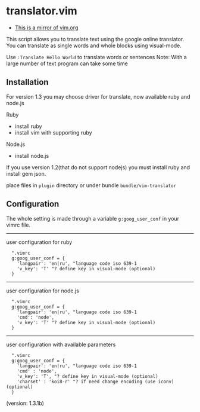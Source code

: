 translator.vim
============

* [This is a mirror of vim.org](http://www.vim.org/scripts/script.php?script_id=3404)

This script allows you to translate text using the google online translator.
You can translate as single words and whole blocks using visual-mode.

Use `:Translate Hello World` to translate words or sentences
Note: With a large number of text program can take some time

Installation
------------

For version 1.3 you may choose driver for translate, now available ruby and node.js

Ruby
* install ruby
* install vim with supporting ruby

Node.js
* install node.js

If you use version 1.2(that do not support nodejs) you must install ruby and install gem json.

place files in `plugin` directory or under bundle `bundle/vim-translator`

Configuration
-------------

The whole setting is made through a variable `g:goog_user_conf` in your vimrc file.

---------
user configuration for ruby

```vim
  ".vimrc
  g:goog_user_conf = {
    'langpair': 'en|ru', "language code iso 639-1
    'v_key': 'T' "? define key in visual-mode (optional)
  }
```
---------
user configuration for node.js

```vim
  ".vimrc
  g:goog_user_conf = {
    'langpair': 'en|ru', "language code iso 639-1
    'cmd': 'node',
    'v_key': 'T' "? define key in visual-mode (optional)
  }
```
---------
user configuration with available parameters

```vim
  ".vimrc
  g:goog_user_conf = {
    'langpair': 'en|ru', "language code iso 639-1
    'cmd' : 'node',
    'v_key': 'T', "? define key in visual-mode (optional)
    'charset' : 'koi8-r' "? if need change encoding (use iconv) (optional)
  }
```

(version: 1.3.1b)
